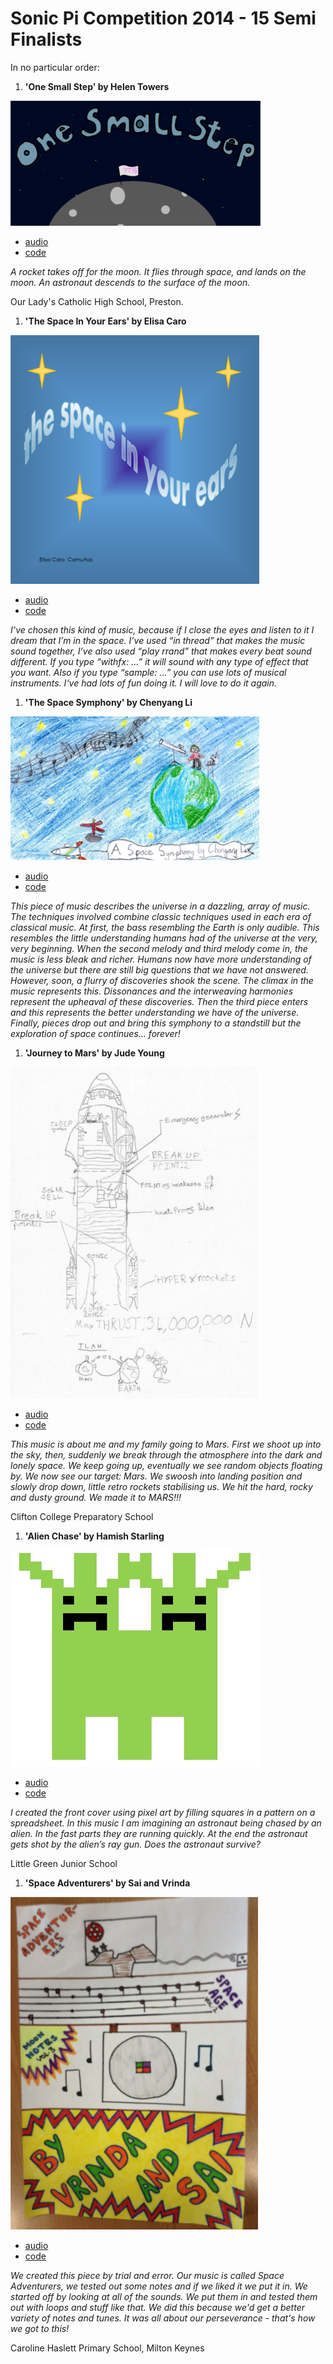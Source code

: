 # Sonic Pi Competition 2014 - 15 Semi Finalists

In no particular order:

1. **'One Small Step' by Helen Towers**

  ![](images/one-small-step.png)
  
  - [audio](audio/one-small-step.wav)
  - [code](code/one-small-step.rb)
  
  *A rocket takes off for the moon. It flies through space, and lands on the moon. An astronaut descends to the surface of the moon.*

  Our Lady's Catholic High School, Preston.

1. **'The Space In Your Ears' by Elisa Caro**

  ![](images/space-in-your-ears.png)
  
  - [audio](audio/space-in-your-ears.wav)
  - [code](code/space-in-your-ears.rb)
  
  *I’ve chosen this kind of music, because if I close the eyes and listen to it I dream that I’m in the space. I’ve used “in thread” that makes the music sound together, I’ve also used “play rrand” that makes every beat sound different. If you type “withfx: …” it will sound with any type of effect that you want. Also if you type “sample: …” you can use lots of musical instruments. I‘ve had lots of fun doing it. I will love to do it again.*

1. **'The Space Symphony' by Chenyang Li**

  ![](images/space-symphony.png)
  
  - [audio](audio/space-symphony.wav)
  - [code](code/spcae-symphony.rb)
  
  *This piece of music describes the universe in a dazzling, array of music. The techniques involved combine classic techniques used in each era of classical music. At first, the bass resembling the Earth is only audible. This resembles the little understanding humans had of the universe at the very, very beginning. When the second melody and third melody come in, the music is less bleak and richer. Humans now have more understanding of the universe but there are still big questions that we have not answered. However, soon, a flurry of discoveries shook the scene. The climax in the music represents this. Dissonances and the interweaving harmonies represent the upheaval of these discoveries. Then the third piece enters and this represents the better understanding we have of the universe. Finally, pieces drop out and bring this symphony to a standstill but the exploration of space continues… forever!*

1. **'Journey to Mars' by Jude Young**

  ![](images/journey-to-mars.png)
  
  - [audio](audio/journey-to-mars.wav)
  - [code](code/journey-to-mars.rb)
  
  *This music is about me and my family going to Mars. First we shoot up into the sky, then, suddenly we break through the atmosphere into the dark and lonely space. We keep going up, eventually we see random objects floating by. We now see our target: Mars. We swoosh into landing position and slowly drop down, little retro rockets stabilising us. We hit the hard, rocky and dusty ground. We made it to MARS!!!*
  
  Clifton College Preparatory School
  
1. **'Alien Chase' by Hamish Starling**

  ![](images/alien-chase.png)
  
  - [audio](audio/alien-chase.wav)
  - [code](code/alien-chase.rb)
  
  *I created the front cover using pixel art by filling squares in a pattern on a spreadsheet. In this music I am imagining an astronaut being chased by an alien. In the fast parts they are running quickly. At the end the astronaut gets shot by the alien’s ray gun. Does the astronaut survive?*
  
  Little Green Junior School

1. **'Space Adventurers' by Sai and Vrinda**

  ![](images/space-adventurers.png)

  - [audio](audio/space-adventurers.wav)
  - [code](code/space-adventurers.rb)
  
*We created this piece by trial and error. Our music is called Space Adventurers, we tested out some notes and if we liked it we put it in. We started off by looking at all of the sounds. We put them in and tested them out with loops and stuff like that. We did this because we'd get a better variety of notes and tunes. It was all about our perseverance - that's how we got to this!*
  
  Caroline Haslett Primary School, Milton Keynes
